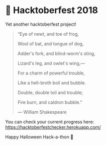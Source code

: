 # 🎃 Hacktoberfest 2018
Yet another hacktoberfest project!

>“Eye of newt, and toe of frog,
>
>Wool of bat, and tongue of dog,
>
>Adder's fork, and blind-worm's sting,
>
>Lizard's leg, and owlet's wing,—
>
>For a charm of powerful trouble,
>
>Like a hell-broth boil and bubble.
>
>Double, double toil and trouble;
>
>Fire burn, and caldron bubble.”
>
>― William Shakespeare

You can check your current progress here: https://hacktoberfestchecker.herokuapp.com/

Happy Halloween Hack-a-thon 👻

